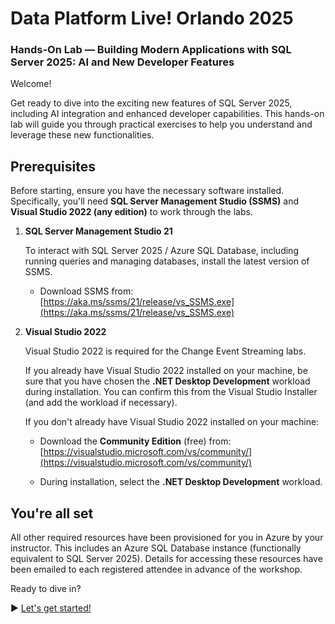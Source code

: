 ﻿# Data Platform Live! Orlando 2025

### Hands-On Lab — Building Modern Applications with SQL Server 2025: AI and New Developer Features

Welcome!

Get ready to dive into the exciting new features of SQL Server 2025, including AI integration and enhanced developer capabilities. This hands-on lab will guide you through practical exercises to help you understand and leverage these new functionalities.

## Prerequisites

Before starting, ensure you have the necessary software installed. Specifically, you'll need **SQL Server Management Studio (SSMS)** and **Visual Studio 2022 (any edition)** to work through the labs.

1. **SQL Server Management Studio 21**

   To interact with SQL Server 2025 / Azure SQL Database, including running queries and managing databases, install the latest version of SSMS.

    - Download SSMS from:  
[https://aka.ms/ssms/21/release/vs_SSMS.exe](https://aka.ms/ssms/21/release/vs_SSMS.exe)

3. **Visual Studio 2022**

   Visual Studio 2022 is required for the Change Event Streaming labs.
 
   If you already have Visual Studio 2022 installed on your machine, be sure that you have chosen the **.NET Desktop Development** workload during installation. You can confirm this from the Visual Studio Installer (and add the workload if necessary).

   If you don't already have Visual Studio 2022 installed on your machine:

    - Download the **Community Edition** (free) from:  
  [https://visualstudio.microsoft.com/vs/community/](https://visualstudio.microsoft.com/vs/community/)

    - During installation, select the **.NET Desktop Development** workload.


## You're all set

All other required resources have been provisioned for you in Azure by your instructor. This includes an Azure SQL Database instance (functionally equivalent to SQL Server 2025). Details for accessing these resources have been emailed to each registered attendee in advance of the workshop.

Ready to dive in?

▶ [Let's get started!](https://github.com/lennilobel/sql2025-workshop-hol-orlando2025/blob/main/HOL)
